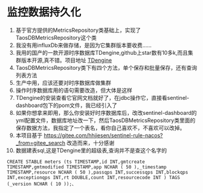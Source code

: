 # 监控数据持久化

1. 基于官方提供的MetricsRepository类基础上，实现了TaosDBMetricsRepository这个类
2. 我没有用influxDb来做存储，是因为它集群版本要收费......
3. 我用的国产的一款开源时序数据库TDengine,github上star数有10多k,而且集群版本开源,真不错。项目地址  [TDengine](https://github.com/taosdata/TDengine)
4. TaosDBMetricsRepository类下有四个方法，单个保存和批量保存，还有查询列表方法
5. 生产中用，应该还要对时序数据库做集群
6. 操作时序数据库用的语句需要改造，但大体是这样
7. TDengine的安装查看它官网文档就好了，在jdbc操作它，直接看sentinel-dashboard包下的pom文件，我已经引入了
8. 如果你想拿来即用，那么你安装好时序数据库后，改改sentinel-dashboard的yml配置文件，数据库地址改一下，然后TaosDBMetricsRepository类里面的保存数据方法，我指定了一个表名，看你自己喜欢不，不喜欢可以改掉。
8. 本项目基于 https://gitee.com/hhjiesen/sentinel-rule-nacos?_from=gitee_search 改造而来，十分感谢
9. 数据建表sql,这是TDengine里的超级表,查询并不是查这个名字的
```
CREATE STABLE meters (ts TIMESTAMP,id INT,gmtcreate TIMESTAMP,gmtmodified TIMESTAMP,app NCHAR ( 50 ),_timestamp TIMESTAMP,resource NCHAR ( 50 ),passqps INT,successqps INT,blockqps INT,exceptionqps INT,rt DOUBLE,count INT,resourcecode INT ) TAGS (_version NCHAR ( 10 ));、
```
